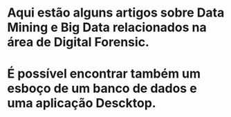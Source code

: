 # Aqui estão alguns artigos sobre Data Mining e Big Data relacionados na área de Digital Forensic.

# É possível encontrar também um esboço de um banco de dados e uma aplicação Descktop.
